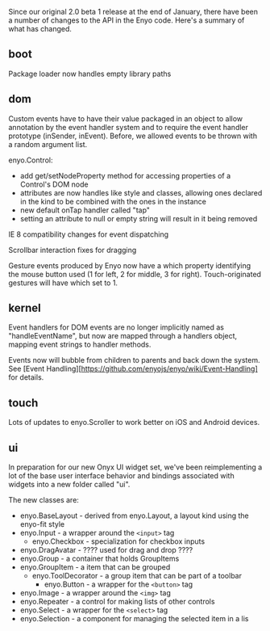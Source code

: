 Since our original 2.0 beta 1 release at the end of January, there have 
been a number of changes to the API in the Enyo code.  Here's a summary of 
what has changed.

boot
----
Package loader now handles empty library paths

dom
---
Custom events have to have their value packaged in an object to allow annotation 
by the event handler system and to require the event handler prototype (inSender, 
inEvent).  Before, we allowed events to be thrown with a random argument list.

enyo.Control: 
* add get/setNodeProperty method for accessing properties of a Control's DOM node
* attributes are now handles like style and classes, allowing ones declared in the
  kind to be combined with the ones in the instance
* new default onTap handler called "tap"
* setting an attribute to null or empty string will result in it being removed

IE 8 compatibility changes for event dispatching

Scrollbar interaction fixes for dragging

Gesture events produced by Enyo now have a which property identifying the mouse button 
used (1 for left, 2 for middle, 3 for right). Touch-originated gestures will have which set to 1.

kernel
------

Event handlers for DOM events are no longer implicitly named as "handleEventName", but now 
are mapped through a handlers object, mapping event strings to handler methods.

Events now will bubble from children to parents and back down the system.  See 
[Event Handling][https://github.com/enyojs/enyo/wiki/Event-Handling] for details.

touch
-----
Lots of updates to enyo.Scroller to work better on iOS and Android devices.

ui
--

In preparation for our new Onyx UI widget set, we've been reimplementing a 
lot of the base user interface behavior and bindings associated with widgets 
into a new folder called "ui".

The new classes are:

* enyo.BaseLayout - derived from enyo.Layout, a layout kind using the enyo-fit style
* enyo.Input - a wrapper around the `<input>` tag
  * enyo.Checkbox - specialization for checkbox inputs
* enyo.DragAvatar - ???? used for drag and drop ????
* enyo.Group - a container that holds GroupItems
* enyo.GroupItem - a item that can be grouped
  * enyo.ToolDecorator - a group item that can be part of a toolbar
    * enyo.Button - a wrapper for the `<button>` tag
* enyo.Image - a wrapper around the `<img>` tag
* enyo.Repeater - a control for making lists of other controls
* enyo.Select - a wrapper for the `<select>` tag
* enyo.Selection - a component for managing the selected item in a lis